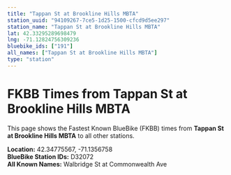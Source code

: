 ```yaml
---
title: "Tappan St at Brookline Hills MBTA"
station_uuid: "94109267-7ce5-1d25-1500-cfcd9d5ee297"
station_name: "Tappan St at Brookline Hills MBTA"
lat: 42.33295289698479
lng: -71.12824756309236
bluebike_ids: ["191"]
all_names: ["Tappan St at Brookline Hills MBTA"]
type: "station"
---
```


# FKBB Times from Tappan St at Brookline Hills MBTA

This page shows the Fastest Known BlueBike (FKBB) times from **Tappan St at Brookline Hills MBTA** to all other stations.

**Location:** 42.34775567, -71.1356758  
**BlueBike Station IDs:** D32072  
**All Known Names:** Walbridge St at Commonwealth Ave

